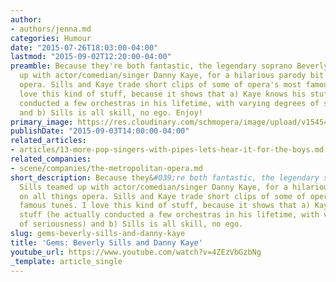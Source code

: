 ```yaml
---
author:
- authors/jenna.md
categories: Humour
date: "2015-07-26T18:03:00-04:00"
lastmod: "2015-09-02T12:20:00-04:00"
preamble: Because they're both fantastic, the legendary soprano Beverly Sills teamed
  up with actor/comedian/singer Danny Kaye, for a hilarious parody bit on all things
  opera. Sills and Kaye trade short clips of some of opera's most famous tunes. I
  love this kind of stuff, because it shows that a) Kaye knows his stuff (he actually
  conducted a few orchestras in his lifetime, with varying degrees of seriousness)
  and b) Sills is all skill, no ego. Enjoy!
primary_image: https://res.cloudinary.com/schmopera/image/upload/v1545409169/media/webhook-uploads/1437949007455/SillsKaye.jpg.jpg
publishDate: "2015-09-03T14:00:00-04:00"
related_articles:
- articles/13-more-pop-singers-with-pipes-lets-hear-it-for-the-boys.md
related_companies:
- scene/companies/the-metropolitan-opera.md
short_description: Because they&#039;re both fantastic, the legendary soprano Beverly
  Sills teamed up with actor/comedian/singer Danny Kaye, for a hilarious parody bit
  on all things opera. Sills and Kaye trade short clips of some of opera&#039;s most
  famous tunes. I love this kind of stuff, because it shows that a) Kaye knows his
  stuff (he actually conducted a few orchestras in his lifetime, with varying degrees
  of seriousness) and b) Sills is all skill, no ego.
slug: gems-beverly-sills-and-danny-kaye
title: 'Gems: Beverly Sills and Danny Kaye'
youtube_url: https://www.youtube.com/watch?v=4ZEzVbGzbNg
_template: article_single
---
```



